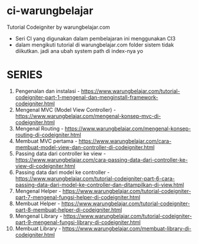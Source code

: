 # ci-warungbelajar
Tutorial Codeigniter by warungbelajar.com
- Seri CI yang digunakan dalam pembelajaran ini menggunakan CI3
- dalam mengikuti tutorial di warungbelajar.com folder sistem tidak diikutkan. jadi ana ubah system path di index-nya yo

# SERIES
1. Pengenalan dan instalasi - https://www.warungbelajar.com/tutorial-codeigniter-part-1-mengenal-dan-menginstall-framework-codeigniter.html
2. Mengenal MVC (Model View Controller) - https://www.warungbelajar.com/mengenal-konsep-mvc-di-codeigniter.html
3. Mengenal Routing - https://www.warungbelajar.com/mengenal-konsep-routing-di-codeigniter.html
4. Membuat MVC pertama - https://www.warungbelajar.com/cara-membuat-model-view-dan-controller-di-codeigniter.html
5. Passing data dari controller ke view - https://www.warungbelajar.com/cara-passing-data-dari-controller-ke-view-di-codeigniter.html
6. Passing data dari model ke controller - https://www.warungbelajar.com/tutorial-codeigniter-part-6-cara-passing-data-dari-model-ke-controller-dan-ditampilkan-di-view.html
7. Mengenal Helper - https://www.warungbelajar.com/tutorial-codeigniter-part-7-mengenal-fungsi-helper-di-codeigniter.html
8. Membuat Helper - https://www.warungbelajar.com/tutorial-codeigniter-part-8-membuat-helper-di-codeigniter.html
9. Mengenal Library - https://www.warungbelajar.com/tutorial-codeigniter-part-9-mengenal-fungsi-library-di-codeigniter.html
10. Membuat Library - https://www.warungbelajar.com/membuat-library-di-codeigniter.html